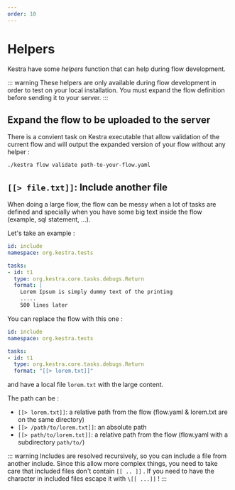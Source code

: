 ```yaml
---
order: 10
---
```


# Helpers

Kestra have some *helpers* function that can help during flow development.

::: warning
These helpers are only available during flow development in order to test on your local installation.
You must expand the flow definition before sending it to your server.
:::
 
## Expand the flow to be uploaded to the server

There is a convient task on Kestra executable that allow validation of the current flow and 
will output the expanded version of your flow without any helper :

```bash
./kestra flow validate path-to-your-flow.yaml 
```
  
## `[[> file.txt]]`: Include another file

When doing a large flow, the flow can be messy when a lot of tasks are defined and 
specially when you have some big text inside the flow (example, sql statement, ...).

Let's take an example : 
```yaml
id: include
namespace: org.kestra.tests

tasks:
- id: t1
  type: org.kestra.core.tasks.debugs.Return
  format: |
    Lorem Ipsum is simply dummy text of the printing 
    .....
    500 lines later
``` 

You can replace the flow with this one : 
```yaml
id: include
namespace: org.kestra.tests

tasks:
- id: t1
  type: org.kestra.core.tasks.debugs.Return
  format: "[[> lorem.txt]]"
``` 
and have a local file `lorem.txt` with the large content. 

The path can be : 
* `[[> lorem.txt]]`: a relative path from the flow (flow.yaml & lorem.txt are on the same directory)
* `[[> /path/to/lorem.txt]]`: an absolute path
* `[[> path/to/lorem.txt]]`: a relative path from the flow (flow.yaml with a subdirectory `path/to/`)


::: warning
Includes are resolved recursively, so you can include a file from another include. 
Since this allow more complex things, you need to take care that included files don't contain `[[ .. ]]` . If you need to have the character in included files escape it with `\[[ ...]]` !
:::
